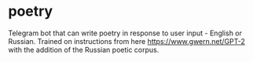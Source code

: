 # poetry

Telegram bot that can write poetry in response to user input - English or Russian. Trained on instructions from here https://www.gwern.net/GPT-2 with the addition of the Russian poetic corpus. 

